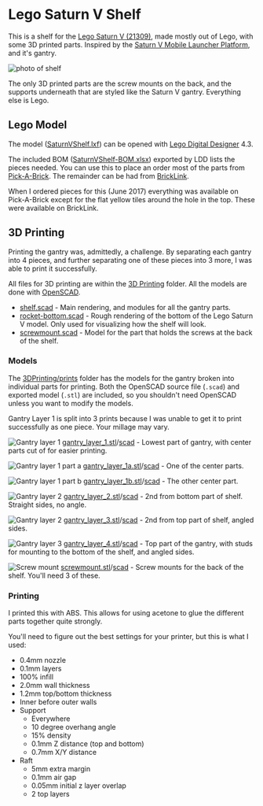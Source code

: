 # Lego Saturn V Shelf

This is a shelf for the [Lego Saturn V (21309)](https://shop.lego.com/en-CA/LEGO-NASA-Apollo-Saturn-V-21309),
made mostly out of Lego, with some 3D printed parts. Inspired by the [Saturn V Mobile Launcher Platform](http://www.savethelut.org/MLDocs/ap4-KSC-67PC-368.jpg), and it's gantry.
 
![photo of shelf](photos/shelf-photo.jpg)
 
The only 3D printed parts are the screw mounts on the back, and the supports
underneath that are styled like the Saturn V gantry. Everything else is Lego.

## Lego Model

The model ([SaturnVShelf.lxf](SaturnVShelf.lxf)) can be opened with
[Lego Digital Designer](http://ldd.lego.com/en-us/)
4.3.

The included BOM ([SaturnVShelf-BOM.xlsx](SaturnVShelf-BOM.xlsx)) exported by LDD lists the pieces
needed. You can use this to place an order most of the parts from [Pick-A-Brick](https://shop.lego.com/Pick-a-Brick).
The remainder can be had from [BrickLink](bricklink.com).

When I ordered pieces for this (June 2017) everything was available on Pick-A-Brick except for the
flat yellow tiles around the hole in the top. These were available on BrickLink.

## 3D Printing

Printing the gantry was, admittedly, a challenge. By separating each gantry
into 4 pieces, and further separating one of these pieces into 3 more, I was
able to print it successfully.

All files for 3D printing are within the [3D Printing](3DPrinting) folder. All the models
are done with [OpenSCAD](www.openscad.org).

- [shelf.scad](3DPrinting/shelf.scad) - Main rendering, and modules for all the gantry parts. 
- [rocket-bottom.scad](3DPrinting/rocket-bottom.scad) - Rough rendering of the bottom of the Lego Saturn V model. Only used for visualizing how the shelf will look.
- [screwmount.scad](3DPrinting/screwmount.scad) - Model for the part that holds the screws at the back of the shelf.

### Models

The [3DPrinting/prints](3DPrinting/prints) folder has the models for the gantry broken into individual parts for printing.
Both the OpenSCAD source file (`.scad`) and exported model (`.stl`) are included, so you shouldn't need OpenSCAD unless you
want to modify the models.
 
Gantry Layer 1 is split into 3 prints because I was unable to get it to print successfully as one piece. Your millage may vary.

![Gantry layer 1](renderings/gantry_layer_1.png)
[gantry_layer_1.stl](3DPrinting/prints/gantry_layer_1.stl)/[scad](3DPrinting/prints/gantry_layer_1.scad) - Lowest part of gantry, with center parts cut of for easier printing. 

![Gantry layer 1 part a](renderings/gantry_layer_1a.png)
[gantry_layer_1a.stl](3DPrinting/prints/gantry_layer_1a.stl)/[scad](3DPrinting/prints/gantry_layer_1a.scad) - One of the center parts.

![Gantry layer 1 part b](renderings/gantry_layer_1b.png)
[gantry_layer_1b.stl](3DPrinting/prints/gantry_layer_1b.stl)/[scad](3DPrinting/prints/gantry_layer_1b.scad) - The other center part.

![Gantry layer 2](renderings/gantry_layer_2.png)
[gantry_layer_2.stl](3DPrinting/prints/gantry_layer_2.stl)/[scad](3DPrinting/prints/gantry_layer_2.scad) - 2nd from bottom part of shelf. Straight sides, no angle. 

![Gantry layer 2](renderings/gantry_layer_3.png)
[gantry_layer_3.stl](3DPrinting/prints/gantry_layer_3.stl)/[scad](3DPrinting/prints/gantry_layer_3.scad) - 2nd from top part of shelf, angled sides.

![Gantry layer 3](renderings/gantry_layer_4.png)
[gantry_layer_4.stl](3DPrinting/prints/gantry_layer_4.stl)/[scad](3DPrinting/prints/gantry_layer_4.scad) - Top part of the gantry, with studs for mounting to the bottom of the shelf, and angled sides.

![Screw mount](renderings/screwmount.png)
[screwmount.stl](3DPrinting/prints/screwmount.stl)/[scad](3DPrinting/prints/screwmount.scad) - Screw mounts for the back of the shelf. You'll need 3 of these.

### Printing

I printed this with ABS. This allows for using acetone to glue the different parts together quite strongly.

You'll need to figure out the best settings for your printer, but this is what I used:
- 0.4mm nozzle
- 0.1mm layers
- 100% infill
- 2.0mm wall thickness
- 1.2mm top/bottom thickness
- Inner before outer walls
- Support
  - Everywhere
  - 10 degree overhang angle
  - 15% density
  - 0.1mm Z distance (top and bottom)
  - 0.7mm X/Y distance 
- Raft
  - 5mm extra margin
  - 0.1mm air gap
  - 0.05mm initial z layer overlap
  - 2 top layers